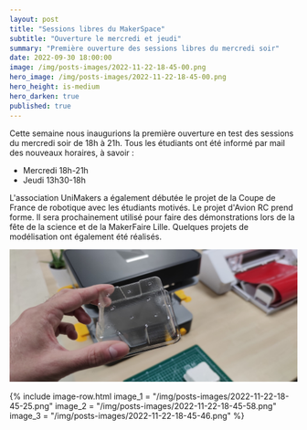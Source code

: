```yaml
---
layout: post
title: "Sessions libres du MakerSpace"
subtitle: "Ouverture le mercredi et jeudi"
summary: "Première ouverture des sessions libres du mercredi soir"
date: 2022-09-30 18:00:00
image: /img/posts-images/2022-11-22-18-45-00.png
hero_image: /img/posts-images/2022-11-22-18-45-00.png
hero_height: is-medium
hero_darken: true
published: true
---
```


Cette semaine nous inaugurions la première ouverture en test des sessions du mercredi soir de 18h à 21h. Tous les étudiants ont été informé par mail des nouveaux horaires, à savoir :
- Mercredi 18h-21h
- Jeudi 13h30-18h

L'association UniMakers a également débutée le projet de la Coupe de France de robotique avec les étudiants motivés. Le projet d'Avion RC prend forme. Il sera prochainement utilisé pour faire des démonstrations lors de la fête de la science et de la MakerFaire Lille. Quelques projets de modélisation ont également été réalisés.

![](/img/posts-images/2022-11-22-18-45-00.png)

{% include image-row.html 
image_1 = "/img/posts-images/2022-11-22-18-45-25.png"
image_2 = "/img/posts-images/2022-11-22-18-45-58.png"
image_3 = "/img/posts-images/2022-11-22-18-45-46.png"
%}
